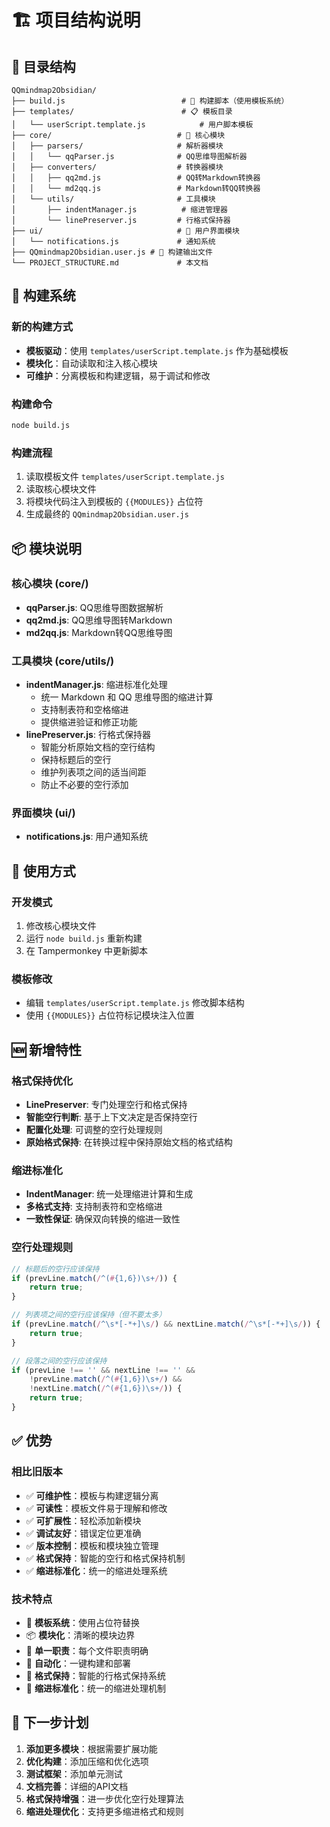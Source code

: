 # 🏗️ 项目结构说明

## 📁 目录结构

```
QQmindmap2Obsidian/
├── build.js                          # 🔧 构建脚本（使用模板系统）
├── templates/                        # 📋 模板目录
│   └── userScript.template.js            # 用户脚本模板
├── core/                            # 🧠 核心模块
│   ├── parsers/                     # 解析器模块
│   │   └── qqParser.js              # QQ思维导图解析器
│   ├── converters/                  # 转换器模块
│   │   ├── qq2md.js                 # QQ转Markdown转换器
│   │   └── md2qq.js                 # Markdown转QQ转换器
│   └── utils/                       # 工具模块
│       ├── indentManager.js          # 缩进管理器
│       └── linePreserver.js         # 行格式保持器
├── ui/                              # 🎨 用户界面模块
│   └── notifications.js             # 通知系统
├── QQmindmap2Obsidian.user.js # 🎯 构建输出文件
└── PROJECT_STRUCTURE.md             # 本文档
```

## 🔧 构建系统

### 新的构建方式
- **模板驱动**：使用 `templates/userScript.template.js` 作为基础模板
- **模块化**：自动读取和注入核心模块
- **可维护**：分离模板和构建逻辑，易于调试和修改

### 构建命令
```bash
node build.js
```

### 构建流程
1. 读取模板文件 `templates/userScript.template.js`
2. 读取核心模块文件
3. 将模块代码注入到模板的 `{{MODULES}}` 占位符
4. 生成最终的 `QQmindmap2Obsidian.user.js`

## 📦 模块说明

### 核心模块 (core/)
- **qqParser.js**: QQ思维导图数据解析
- **qq2md.js**: QQ思维导图转Markdown
- **md2qq.js**: Markdown转QQ思维导图

### 工具模块 (core/utils/)
- **indentManager.js**: 缩进标准化处理
  - 统一 Markdown 和 QQ 思维导图的缩进计算
  - 支持制表符和空格缩进
  - 提供缩进验证和修正功能
- **linePreserver.js**: 行格式保持器
  - 智能分析原始文档的空行结构
  - 保持标题后的空行
  - 维护列表项之间的适当间距
  - 防止不必要的空行添加

### 界面模块 (ui/)
- **notifications.js**: 用户通知系统

## 🎯 使用方式

### 开发模式
1. 修改核心模块文件
2. 运行 `node build.js` 重新构建
3. 在 Tampermonkey 中更新脚本

### 模板修改
- 编辑 `templates/userScript.template.js` 修改脚本结构
- 使用 `{{MODULES}}` 占位符标记模块注入位置

## 🆕 新增特性

### 格式保持优化
- **LinePreserver**: 专门处理空行和格式保持
- **智能空行判断**: 基于上下文决定是否保持空行
- **配置化处理**: 可调整的空行处理规则
- **原始格式保持**: 在转换过程中保持原始文档的格式结构

### 缩进标准化
- **IndentManager**: 统一处理缩进计算和生成
- **多格式支持**: 支持制表符和空格缩进
- **一致性保证**: 确保双向转换的缩进一致性

### 空行处理规则
```javascript
// 标题后的空行应该保持
if (prevLine.match(/^(#{1,6})\s+/)) {
    return true;
}

// 列表项之间的空行应该保持（但不要太多）
if (prevLine.match(/^\s*[-*+]\s/) && nextLine.match(/^\s*[-*+]\s/)) {
    return true;
}

// 段落之间的空行应该保持
if (prevLine !== '' && nextLine !== '' && 
    !prevLine.match(/^(#{1,6})\s+/) && 
    !nextLine.match(/^(#{1,6})\s+/)) {
    return true;
}
```

## ✅ 优势

### 相比旧版本
- ✅ **可维护性**：模板与构建逻辑分离
- ✅ **可读性**：模板文件易于理解和修改
- ✅ **可扩展性**：轻松添加新模块
- ✅ **调试友好**：错误定位更准确
- ✅ **版本控制**：模板和模块独立管理
- ✅ **格式保持**：智能的空行和格式保持机制
- ✅ **缩进标准化**：统一的缩进处理系统

### 技术特点
- 🔧 **模板系统**：使用占位符替换
- 📦 **模块化**：清晰的模块边界
- 🎯 **单一职责**：每个文件职责明确
- 🔄 **自动化**：一键构建和部署
- 📝 **格式保持**：智能的行格式保持系统
- 📏 **缩进标准化**：统一的缩进处理机制

## 🚀 下一步计划

1. **添加更多模块**：根据需要扩展功能
2. **优化构建**：添加压缩和优化选项
3. **测试框架**：添加单元测试
4. **文档完善**：详细的API文档
5. **格式保持增强**：进一步优化空行处理算法
6. **缩进处理优化**：支持更多缩进格式和规则 
